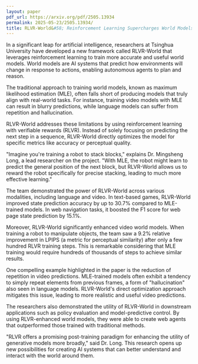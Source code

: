 ```yaml
---
layout: paper
pdf_url: https://arxiv.org/pdf/2505.13934
permalink: 2025-05-23/2505.13934/
title: RLVR-World&#58; Reinforcement Learning Supercharges World Models
---
```




In a significant leap for artificial intelligence, researchers at Tsinghua University have developed a new framework called RLVR-World that leverages reinforcement learning to train more accurate and useful world models. World models are AI systems that predict how environments will change in response to actions, enabling autonomous agents to plan and reason.

The traditional approach to training world models, known as maximum likelihood estimation (MLE), often falls short of producing models that truly align with real-world tasks. For instance, training video models with MLE can result in blurry predictions, while language models can suffer from repetition and hallucination.

RLVR-World addresses these limitations by using reinforcement learning with verifiable rewards (RLVR). Instead of solely focusing on predicting the next step in a sequence, RLVR-World directly optimizes the model for specific metrics like accuracy or perceptual quality.

"Imagine you're training a robot to stack blocks," explains Dr. Mingsheng Long, a lead researcher on the project. "With MLE, the robot might learn to predict the general position of the next block, but RLVR-World allows us to reward the robot specifically for precise stacking, leading to much more effective learning."

The team demonstrated the power of RLVR-World across various modalities, including language and video. In text-based games, RLVR-World improved state prediction accuracy by up to 30.7% compared to MLE-trained models. In web navigation tasks, it boosted the F1 score for web page state prediction by 15.1%.

Moreover, RLVR-World significantly enhanced video world models. When training a robot to manipulate objects, the team saw a 9.2% relative improvement in LPIPS (a metric for perceptual similarity) after only a few hundred RLVR training steps. This is remarkable considering that MLE training would require hundreds of thousands of steps to achieve similar results.

One compelling example highlighted in the paper is the reduction of repetition in video predictions. MLE-trained models often exhibit a tendency to simply repeat elements from previous frames, a form of "hallucination" also seen in language models. RLVR-World's direct optimization approach mitigates this issue, leading to more realistic and useful video predictions.

The researchers also demonstrated the utility of RLVR-World in downstream applications such as policy evaluation and model-predictive control. By using RLVR-enhanced world models, they were able to create web agents that outperformed those trained with traditional methods.

"RLVR offers a promising post-training paradigm for enhancing the utility of generative models more broadly," said Dr. Long. This research opens up new possibilities for creating AI systems that can better understand and interact with the world around them.
